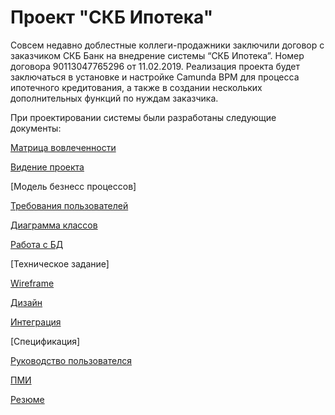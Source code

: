 # Проект "СКБ Ипотека"

Совсем недавно доблестные коллеги-продажники заключили договор с заказчиком СКБ Банк на внедрение системы “СКБ Ипотека”. Номер договора 90113047765296 от 11.02.2019.
Реализация проекта будет заключаться в установке и настройке Camunda BPM для процесса ипотечного кредитования, а также в создании нескольких дополнительных функций по нуждам заказчика.

При проектировании системы были разработаны следующие документы:

[Матрица вовлеченности](https://github.com/IST0VE/analyst/tree/main/matrix)

[Видение проекта](https://github.com/IST0VE/analyst/tree/main/project_vision)

[Модель безнесс процессов]

[Требования пользователей](https://github.com/IST0VE/analyst/tree/main/requirements)

[Диаграмма классов](https://github.com/IST0VE/analyst/tree/main/modeling)

[Работа с БД](https://github.com/IST0VE/analyst/tree/main/database_model)

[Техническое задание]

[Wireframe](https://github.com/IST0VE/analyst/tree/main/wireframe)

[Дизайн](https://www.figma.com/file/dqhkauGmi22ON9B9d4L4qX/Order-Skills.-%D0%9F%D0%BE%D0%BC%D0%BE%D1%89%D1%8C-%D0%BF%D1%80%D0%B8-%D0%BF%D1%80%D0%BE%D0%B5%D0%BA%D1%82%D0%B8%D1%80%D0%BE%D0%B2%D0%B0%D0%BD%D0%B8%D0%B8-(%D0%B4%D0%B8%D0%B7%D0%B0%D0%B9%D0%BD-%D1%81%D0%B8%D1%81%D1%82%D0%B5%D0%BC%D0%B0-%D0%A1%D0%9C%D0%A1)-(Copy)?node-id=9699%3A5297)

[Интеграция](https://github.com/IST0VE/analyst/tree/main/map)

[Спецификация]

[Руководство пользователся](https://github.com/IST0VE/analyst/tree/main/user_manual)

[ПМИ](https://github.com/IST0VE/analyst/tree/main/pmi)

[Резюме](https://github.com/IST0VE/analyst/tree/main/resume)
